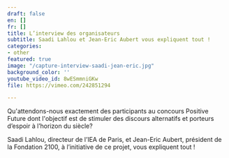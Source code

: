 ```yaml
---
draft: false
en: []
fr: []
title: L’interview des organisateurs
subtitle: Saadi Lahlou et Jean-Eric Aubert vous expliquent tout !
categories:
- other
featured: true
image: "/capture-interview-saadi-jean-eric.jpg"
background_color: ''
youtube_video_id: 8wESmmniGKw
file: https://vimeo.com/242851294

---
```

Qu'attendons-nous exactement des participants au concours Positive Future dont l'objectif est de stimuler des discours alternatifs et porteurs d’espoir à l’horizon du siècle?

Saadi Lahlou, directeur de l’IEA de Paris, et Jean-Eric Aubert, président de la Fondation 2100, à l’initiative de ce projet, vous expliquent tout !